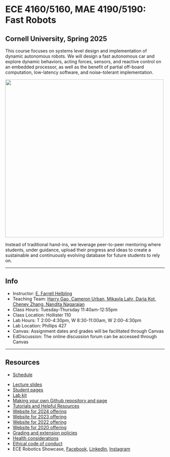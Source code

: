 # ECE 4160/5160, MAE 4190/5190: Fast Robots

## Cornell University, Spring 2025

This course focuses on systems level design and implementation of dynamic autonomous robots. We will design a fast autonomous car and explore dynamic behaviors, acting forces, sensors, and reactive control on an embedded processor, as well as the benefit of partial off-board computation, low-latency software, and noise-tolerant implementation.
  
  <img src="Figs/Main_page.png" width="500">
  
Instead of traditional hand-ins, we leverage peer-to-peer mentoring where students, under guidance, upload their progress and ideas to create a sustainable and continuously evolving database for future students to rely on.

---

## Info
* Instructor: [E. Farrell Helbling](https://www.ece.cornell.edu/faculty-directory/elizabeth-farrell-helbling)
* Teaching Team: [Harry Gao, Cameron Urban, Mikayla Lahr, Daria Kot, Cheney Zhang, Nandita Nagarajan](./TeachingTeam/readme.md)
* Class Hours: Tuesday-Thursday 11:40am-12:55pm
* Class Location: Hollister 110
* Lab Hours: T 2:00-4:30pm, W 8:30-11:00am, W 2:00-4:30pm
* Lab Location: Phillips 427
* Canvas: Assignment dates and grades will be facilitated through Canvas
* EdDiscussion: The online discussion forum can be accessed through Canvas

---

## Resources

* [Schedule](./Schedule.md)
<!--* [Labs](./Labs.md)-->
* [Lecture slides](./lectures/readme.md)
* [Student pages](./StudentPages.md)
* [Lab kit](./BOM.md)
* [Making your own Github repository and page](./tutorials/webpage_help.md)
* [Tutorials and Helpful Resources](./tutorials/Readme.md)
* [Website for 2024 offering](https://fastrobotscornell.github.io/FastRobots-2024/)
* [Website for 2023 offering](https://cei-lab.github.io/FastRobots-2023/)
* [Website for 2022 offering](https://cei-lab.github.io/ECE4960-2022/)
* [Website for 2020 offering](https://cei-lab.github.io/ECE4960-2020/)
* [Grading and extension policies](./Grading.md)
* [Health considerations](./Health.md)
* [Ethical code of conduct](./CoC.md)
* ECE Robotics Showcase, [Facebook](https://www.facebook.com/reel/768306938233613), [LinkedIn](
https://www.linkedin.com/posts/cornell-engineering_roboticseducation-engineeringstudents-activity-7062877386136002561-IDx1?utm_source=share&utm_medium=member_desktop), [Instagram](https://www.instagram.com/p/CsJ6RvRgRm0/)
